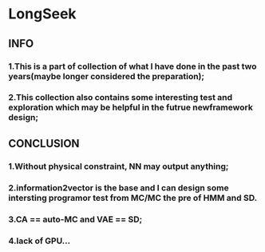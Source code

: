 # LongSeek    
## INFO
### 1.This is a part of collection of what I have done in the past two years(maybe longer considered the preparation);    
### 2.This collection also contains some interesting test and exploration which may be helpful in the futrue newframework design;    

## CONCLUSION
### 1.Without physical constraint, NN may output anything;
### 2.information2vector is the base and I can design some intersting programor test from MC/MC the pre of HMM and SD.          
### 3.CA == auto-MC and VAE == SD;      
### 4.lack of GPU...            
